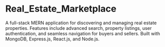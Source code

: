 # Real_Estate_Marketplace
A full-stack MERN application for discovering and managing real estate properties. Features include advanced search, property listings, user authentication, and seamless navigation for buyers and sellers. Built with MongoDB, Express.js, React.js, and Node.js.
